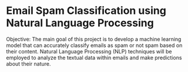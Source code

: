 # Email Spam Classification using Natural Language Processing
Objective:
The main goal of this project is to develop a machine learning model that can accurately classify emails as spam or not spam based on their content. Natural Language Processing (NLP) techniques will be employed to analyze the textual data within emails and make predictions about their nature.
